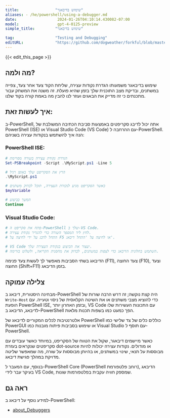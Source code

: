```yaml
---
title:                "שימוש בדיבאגר"
aliases: - /he/powershell/using-a-debugger.md
date:                  2024-01-26T04:10:14.430082-07:00
model:                 gpt-4-0125-preview
simple_title:         "שימוש בדיבאגר"

tag:                  "Testing and Debugging"
editURL:              "https://github.com/dogweather/forkful/blob/master/content/he/powershell/using-a-debugger.md"
---
```


{{< edit_this_page >}}

## מה ולמה?
שימוש בדיבאגר משמעותו הגדרת נקודות עצירה, שליחת הקוד צעד אחר צעד, צפייה במשתנים, ובדיקת מצב התוכנית שלך בזמן שהיא פועלת. זה משנה את המשחק עבור מתכנתים כי זה מדייק את הבאגים ועוזר לנו להבין מה באמת קורה בקוד שלנו.

## איך לעשות זאת:
ב-PowerShell, אתה יכול לדיבג סקריפטים באמצעות סביבת הכתיבה המשולבת של PowerShell (ISE) או Visual Studio Code (VS Code) עם ההרחבה ל-PowerShell. הנה איך להשתמש בנקודות עצירה בשניהם:

### PowerShell ISE:
```PowerShell
# הגדרת נקודת עצירה בשורה מסויימת
Set-PSBreakpoint -Script .\MyScript.ps1 -Line 5

# הרץ את הסקריפט שלך באופן רגיל
.\MyScript.ps1

# כאשר הסקריפט מגיע לנקודת העצירה, תוכל לבדוק משתנים
$myVariable

# המשך בביצוע
Continue
```

### Visual Studio Code:
```PowerShell
# פתח את סקריפט ה-PowerShell שלך ב-VS Code.
# לחץ ליד המספר השורה כדי להגדיר נקודת עצירה.
# התחל לדבג על ידי לחיצה על F5 או לחיצה על 'התחל דיבאג'.

# VS Code יעצור את הביצוע בנקודת העצירה שלך.
# השתמש בחלונית הדיבאג כדי לצפות במשתנים, לבדוק את מחסנית הקריאה, ולשלוט בזרימה.
```

הדיבאג בשתי הסביבות מאפשר לך לעשות צעד פנימה (F11), צעד החוצה (F10), וצעד החוצה (Shift+F11) בזמן הדיבאג.

## צלילה עמוקה
מבחינה היסטורית, דיבאג ב-PowerShell היה קצת נוקשה; זה דרש הרבה שורות של `Write-Host` כדי להוציא מצבי משתנים או את השיטה הקלאסית של ניסוי וטעייה. עם הופעת PowerShell ISE, ובזמן האחרון יותר, VS Code עם התכונות העשירות שלו לדיבאג, הדיבאג ב-PowerShell הפך כמעט כמו בשפות תכנות מלאות.

אלטרנטיבות לכלים המקוריים לדיבאג של PowerShell כוללים כלים של צד שלישי כמו PowerGUI או שימוש בסביבות פיתוח מובנות כמו Visual Studio עם תוסף ל-PowerShell.

כאשר מיישמים דיבאגר, שקול את הטווח של הסקריפט, במיוחד כאשר עובדים עם סקריפטים שנקראים בעזרת dot-source או מודולים. נקודות עצירה יכולות להיות מבוססות על תנאי, שינוי במשתנים, או בהיותן מבוססות על שורה, מה שמאפשר שליטה מדויקת במהלך פגישת דיבאג.

בנוסף, עם המעבר ל-PowerShell Core (PowerShell רוחב פלטפורמת), הדיבאג בעיקר עבר לידי VS Code, שמספק חוויה עקבית בפלטפורמות שונות.

## ראה גם
למידע נוסף על דיבאג ב-PowerShell:
- [about_Debuggers](https://docs.microsoft.com/en-us/powershell/module/microsoft.powershell.core/about/about_Debuggers)
